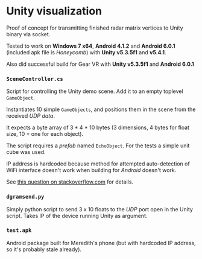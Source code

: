 # Unity visualization

Proof of concept for transmitting finished radar matrix vertices to Unity binary via socket. 

Tested to work on **Windows 7 x64**, **Android 4.1.2** and **Android 6.0.1** (included apk file is *Honeycomb*) with **Unity v5.3.5f1** and **v5.4.1**.

Also did successful build for Gear VR with **Unity v5.3.5f1** and **Android 6.0.1**


### `SceneController.cs`

Script for controlling the Unity demo scene. Add it to an empty toplevel `GameObject`.

Instantiates 10 simple `GameObjects`, and positions them in the scene from the received *UDP data*. 

It expects a byte array of 3 * 4 * 10 bytes (3 dimensions, 4 bytes for float size, 10 = one for each object).

The script requires a *prefab* named `EchoObject`. For the tests a simple unit cube was used.

IP address is hardcoded because method for attempted auto-detection of WiFi interface doesn't work when building for *Android* doesn't work.

See [this question on stackoverflow\.com](http://gamedev.stackexchange.com/questions/130444/determine-wifi-adapter-address-on-android-with-unity-c) for details.

### `dgramsend.py`

Simply python script to send 3 x 10 floats to the *UDP* port open in the Unity script. Takes IP of the device running Unity as argument.

### `test.apk`

Android package built for Meredith's phone (but with hardcoded IP address, so it's probably stale already).

